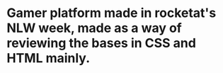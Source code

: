 ﻿# Gamer platform made in rocketat's NLW week, made as a way of reviewing the bases in CSS and HTML mainly.
